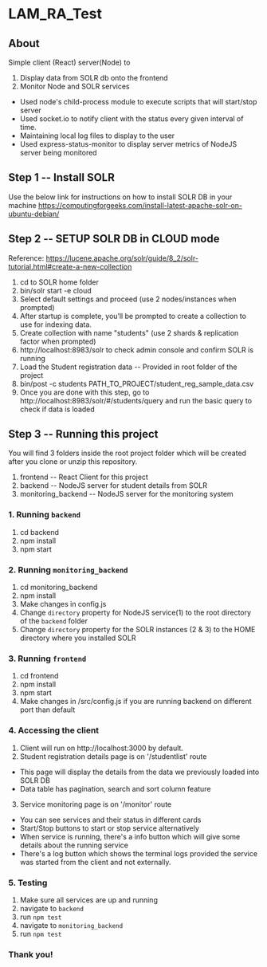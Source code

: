 # LAM_RA_Test

## About
Simple client (React) server(Node) to 
1. Display data from SOLR db onto the frontend
2. Monitor Node and SOLR services  
* Used node's child-process module to execute scripts that will start/stop server
* Used socket.io to notify client with the status every given interval of time.
* Maintaining local log files to display to the user
* Used express-status-monitor to display server metrics of NodeJS server being monitored



## Step 1 -- Install SOLR
Use the below link for instructions on how to install SOLR DB in your machine
https://computingforgeeks.com/install-latest-apache-solr-on-ubuntu-debian/

## Step 2 -- SETUP SOLR DB in CLOUD mode

Reference: https://lucene.apache.org/solr/guide/8_2/solr-tutorial.html#create-a-new-collection

1. cd to SOLR home folder
2. bin/solr start -e cloud
3. Select default settings and proceed (use 2 nodes/instances when prompted)
4. After startup is complete, you’ll be prompted to create a collection to use for indexing data.
5. Create collection with name "students"  (use 2 shards & replication factor when prompted)
6. http://localhost:8983/solr to check admin console and confirm SOLR is running
6. Load the Student registration data -- Provided in root folder of the project
7. bin/post -c students PATH_TO_PROJECT/student_reg_sample_data.csv
8. Once you are done with this step, go to http://localhost:8983/solr/#/students/query and run the basic query to check if data is loaded

## Step 3 -- Running this project

You will find 3 folders inside the root project folder which will be created after you clone or unzip this repository.
1. frontend -- React Client for this project
2. backend -- NodeJS server for student details from SOLR
3. monitoring_backend -- NodeJS server for the monitoring system 

### 1. Running `backend`

1. cd backend
2. npm install
3. npm start

### 2. Running `monitoring_backend`

1. cd monitoring_backend
2. npm install
3. Make changes in config.js 
4. Change `directory` property for NodeJS service(1) to the root directory of the `backend` folder
5. Change `directory` property for the SOLR instances (2 & 3) to the HOME directory where you installed SOLR

### 3. Running `frontend`

1. cd frontend
2. npm install
3. npm start
4. Make changes in /src/config.js if you are running backend on different port than default

### 4. Accessing the client

1. Client will run on http://localhost:3000 by default.
2. Student registration details page is on '/studentlist' route
* This page will display the details from the data we previously loaded into SOLR DB
* Data table has pagination, search and sort column feature
3. Service monitoring page is on '/monitor' route
* You can see services and their status in different cards
* Start/Stop buttons to start or stop service alternatively
* When service is running, there's a info button which will give some details about the running service
* There's a log button which shows the terminal logs provided the service was started from the client and not externally.

### 5. Testing

1. Make sure all services are up and running
2. navigate to `backend` 
3. run `npm test`
4. navigate to `monitoring_backend`
5. run `npm test`

### Thank you!
